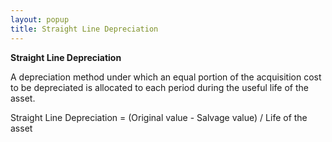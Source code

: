 ```yaml
---
layout: popup
title: Straight Line Depreciation
---
```



**Straight Line Depreciation**


A depreciation method under which an equal portion of the acquisition cost to be depreciated is allocated to each period during the useful life of the asset.


Straight Line Depreciation = (Original value - Salvage value) / Life of the asset
